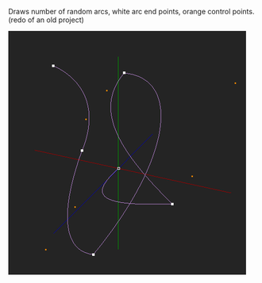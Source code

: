 Draws number of random arcs, white arc end points, orange control points. 
(redo of an old project)

![screen](/.github/screen.png)
